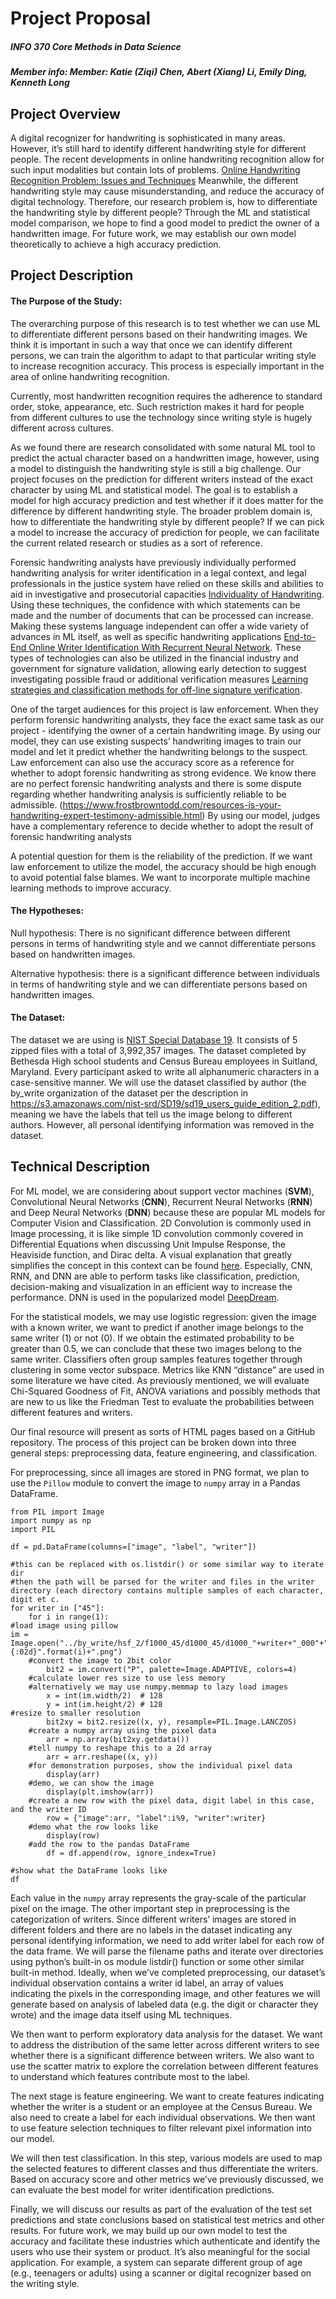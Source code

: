 # Project Proposal

##### INFO 370 Core Methods in Data Science

##### Member info: Member: Katie (Ziqi) Chen, Abert (Xiang) Li, Emily Ding, Kenneth Long

## Project Overview

A digital recognizer for handwriting is sophisticated in many areas. However, it’s still hard to identify different handwriting style for different people. The recent developments in online handwriting recognition allow for such input modalities but contain lots of problems. [Online Handwriting Recognition Problem: Issues and Techniques](https://pdfs.semanticscholar.org/f957/3acd8405b5c594314491dedfbeb3bf40750f.pdf) Meanwhile, the different handwriting style may cause misunderstanding, and reduce the accuracy of digital technology. Therefore, our research problem is, how to differentiate the handwriting style by different people? Through the ML and statistical model comparison, we hope to find a good model to predict the owner of a handwritten image. For future work, we may establish our own model theoretically to achieve a high accuracy prediction.

## Project Description

#### The Purpose of the Study:

The overarching purpose of this research is to test whether we can use ML to differentiate different persons based on their handwriting images. We think it is important in such a way that once we can identify different persons, we can train the algorithm to adapt to that particular writing style to increase recognition accuracy. This process is especially important in the area of online handwriting recognition. 

Currently, most handwritten recognition requires the adherence to standard order, stoke, appearance, etc. Such restriction makes it hard for people from different cultures to use the technology since writing style is hugely different across cultures. 

As we found there are research consolidated with some natural ML tool to predict the actual character based on a handwritten image, however, using a model to distinguish the handwriting style is still a big challenge. Our project focuses on the prediction for different writers instead of the exact character by using ML and statistical model. The goal is to establish a model for high accuracy prediction and test whether if it does matter for the difference by different handwriting style. The broader problem domain is, how to differentiate the handwriting style by different people? If we can pick a model to increase the accuracy of prediction for people, we can facilitate the current related research or studies as a sort of reference.

Forensic handwriting analysts have previously individually performed handwriting analysis for writer identification in a legal context, and legal professionals in the justice system have relied on these skills and abilities to aid in investigative and prosecutorial capacities [Individuality of Handwriting](https://citeseerx.ist.psu.edu/viewdoc/download?doi=10.1.1.121.3775&rep=rep1&type=pdf). Using these techniques, the confidence with which statements can be made and the number of documents that can be processed can increase. Making these systems language independent can offer a wide variety of advances in ML itself, as well as specific handwriting applications [End-to-End Online Writer Identification With Recurrent Neural Network](https://ieeexplore.ieee.org/abstract/document/7801018). These types of technologies can also be utilized in the financial industry and government for signature validation, allowing early detection to suggest investigating possible fraud or additional verification measures [Learning strategies and classification methods for off-line signature verification](https://ieeexplore.ieee.org/abstract/document/1363904).

One of the target audiences for this project is law enforcement. When they perform forensic handwriting analysts, they face the exact same task as our project - identifying the owner of a certain handwriting image. By using our model, they can use existing suspects’ handwriting images to train our model and let it predict whether the handwriting belongs to the suspect. Law enforcement can also use the accuracy score as a reference for whether to adopt forensic handwriting as strong evidence. We know there are no perfect forensic handwriting analysts and there is some dispute regarding whether handwriting analysis is sufficiently reliable to be admissible. (https://www.frostbrowntodd.com/resources-is-your-handwriting-expert-testimony-admissible.html) By using our model, judges have a complementary reference to decide whether to adopt the result of forensic handwriting analysts

A potential question for them is the reliability of the prediction. If we want law enforcement to utilize the model, the accuracy should be high enough to avoid potential false blames. We want to incorporate multiple machine learning methods to improve accuracy. 


#### The Hypotheses:

Null hypothesis: There is no significant difference between different persons in terms of handwriting style and we cannot differentiate persons based on handwritten images.

Alternative hypothesis: there is a significant difference between individuals in terms of handwriting style and we can differentiate persons based on handwritten images.

#### The Dataset:

The dataset we are using is [NIST Special Database 19](https://www.nist.gov/srd/nist-special-database-19). It consists of 5 zipped files with a total of 3,992,357 images. The dataset completed by Bethesda High school students and Census Bureau employees in Suitland, Maryland. Every participant asked to write all alphanumeric characters in a case-sensitive manner. We will use the dataset classified by author (the by_write organization of the dataset per the description in https://s3.amazonaws.com/nist-srd/SD19/sd19_users_guide_edition_2.pdf), meaning we have the labels that tell us the image belong to different authors. However, all personal identifying information was removed in the dataset. 

## Technical Description


For ML model, we are considering about support vector machines (**SVM**), Convolutional Neural Networks (**CNN**), Recurrent Neural Networks (**RNN**) and Deep Neural Networks (**DNN**) because these are popular ML models for Computer Vision and Classification. 2D Convolution is commonly used in Image processing, it is like simple 1D convolution commonly covered in Differential Equations when discussing Unit Impulse Response, the Heaviside function, and Dirac delta. A visual explanation that greatly simplifies the concept in this context can be found [here](http://setosa.io/ev/image-kernels/).  Especially, CNN, RNN, and DNN are able to perform tasks like classification, prediction, decision-making and visualization in an efficient way to increase the performance. DNN is used in the popularized model [DeepDream](https://ai.googleblog.com/2015/07/deepdream-code-example-for-visualizing.html).

For the statistical models, we may use logistic regression: given the image with a known writer, we want to predict if another image belongs to the same writer (1) or not (0). If we obtain the estimated probability to be greater than 0.5, we can conclude that these two images belong to the same writer. Classifiers often group samples features together through clustering in some vector subspace. Metrics like KNN “distance” are used in some literature we have cited. As previously mentioned, we will evaluate Chi-Squared Goodness of Fit, ANOVA variations and possibly methods that are new to us like the Friedman Test to evaluate the probabilities between different features and writers.

Our final resource will present as sorts of HTML pages based on a GitHub repository. The process of this project can be broken down into three general steps: preprocessing data, feature engineering, and classification. 

For preprocessing, since all images are stored in PNG format, we plan to use the `Pillow` module to convert the image to `numpy` array in a Pandas DataFrame.


```#example loading .png files into Pandas DataFrames
from PIL import Image
import numpy as np
import PIL

df = pd.DataFrame(columns=["image", "label", "writer"])

#this can be replaced with os.listdir() or some similar way to iterate dir
#then the path will be parsed for the writer and files in the writer directory (each directory contains multiple samples of each character, digit et c.
for writer in ["45"]:
    for i in range(1):
#load image using pillow
im = Image.open("../by_write/hsf_2/f1000_45/d1000_45/d1000_"+writer+"_000"+"{:02d}".format(i)+".png")
	#convert the image to 2bit color
        bit2 = im.convert("P", palette=Image.ADAPTIVE, colors=4)
	#calculate lower res size to use less memory
	#alternatively we may use numpy.memmap to lazy load images
        x = int(im.width/2)  # 128
        y = int(im.height/2) # 128
#resize to smaller resolution
        bit2xy = bit2.resize((x, y), resample=PIL.Image.LANCZOS)
	#create a numpy array using the pixel data
        arr = np.array(bit2xy.getdata())
	#tell numpy to reshape this to a 2d array
        arr = arr.reshape((x, y))
	#for demonstration purposes, show the individual pixel data
        display(arr)
	#demo, we can show the image
        display(plt.imshow(arr))
	#create a new row with the pixel data, digit label in this case, and the writer ID
        row = {"image":arr, "label":i%9, "writer":writer}
	#demo what the row looks like
        display(row)
	#add the row to the pandas DataFrame
        df = df.append(row, ignore_index=True)

#show what the DataFrame looks like
df
```

Each value in the `numpy` array represents the gray-scale of the particular pixel on the image. The other important step in preprocessing is the categorization of writers. Since different writers’ images are stored in different folders and there are no labels in the dataset indicating any personal identifying information, we need to add writer label for each row of the data frame. We will parse the filename paths and iterate over directories using python’s built-in os module listdir() function or some other similar built-in method. Ideally, when we’ve completed preprocessing, our dataset’s individual observation contains a writer id label, an array of values indicating the pixels in the corresponding image, and other features we will generate based on analysis of labeled data (e.g. the digit or character they wrote) and the image data itself using ML techniques. 

We then want to perform exploratory data analysis for the dataset. We want to address the distribution of the same letter across different writers to see whether there is a significant difference between writers. We also want to use the scatter matrix to explore the correlation between different features to understand which features contribute most to the label.

The next stage is feature engineering. We want to create features indicating whether the writer is a student or an employee at the Census Bureau. We also need to create a label for each individual observations. We then want to use feature selection techniques to filter relevant pixel information into our model. 

We will then test classification. In this step, various models are used to map the selected features to different classes and thus differentiate the writers. Based on accuracy score and other metrics we’ve previously discussed, we can evaluate the best model for writer identification predictions.

Finally, we will discuss our results as part of the evaluation of the test set predictions and state conclusions based on statistical test metrics and other results. For future work, we may build up our own model to test the accuracy and facilitate these industries which authenticate and identify the users who use their system or product. It’s also meaningful for the social application. For example, a system can separate different group of age (e.g., teenagers or adults) using a scanner or digital recognizer based on the writing style.







